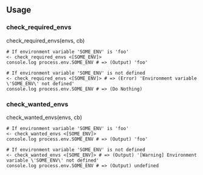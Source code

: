 ## Usage

### check_required_envs
check_required_envs(envs, cb)
```livescript
# If environment variable 'SOME_ENV' is 'foo'
<- check_required_envs <[SOME_ENV]>
console.log process.env.SOME_ENV # => (Output) 'foo'
```

```livescript
# If environment variable 'SOME_ENV' is not defined
<- check_required_envs <[SOME_ENV]> # => (Error) 'Environment variable \'SOME_ENV\' not defined'
console.log process.env.SOME_ENV # => (Do Nothing)
```

### check_wanted_envs
check_wanted_envs(envs, cb)
```livescript
# If environment variable 'SOME_ENV' is 'foo'
<- check_wanted_envs <[SOME_ENV]>
console.log process.env.SOME_ENV # => (Output) 'foo'
```

```livescript
# If environment variable 'SOME_ENV' is not defined
<- check_wanted_envs <[SOME_ENV]> # => (Output) '[Warning] Environment variable \'SOME_ENV\' not defined'
console.log process.env.SOME_ENV # => (Output) undefined
```
